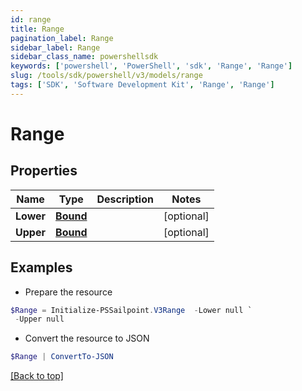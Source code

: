 ```yaml
---
id: range
title: Range
pagination_label: Range
sidebar_label: Range
sidebar_class_name: powershellsdk
keywords: ['powershell', 'PowerShell', 'sdk', 'Range', 'Range'] 
slug: /tools/sdk/powershell/v3/models/range
tags: ['SDK', 'Software Development Kit', 'Range', 'Range']
---
```



# Range

## Properties

Name | Type | Description | Notes
------------ | ------------- | ------------- | -------------
**Lower** | [**Bound**](bound) |  | [optional] 
**Upper** | [**Bound**](bound) |  | [optional] 

## Examples

- Prepare the resource
```powershell
$Range = Initialize-PSSailpoint.V3Range  -Lower null `
 -Upper null
```

- Convert the resource to JSON
```powershell
$Range | ConvertTo-JSON
```


[[Back to top]](#) 

